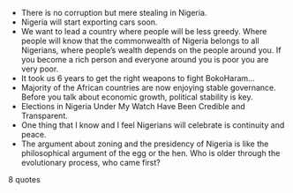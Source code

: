  - There is no corruption but mere stealing in Nigeria.
 - Nigeria will start exporting cars soon.
 - We want to lead a country where people will be less greedy. Where people will know that the commonwealth of Nigeria belongs to all Nigerians, where people’s wealth depends on the people around you. If you become a rich person and everyone around you is poor you are very poor.
 - It took us 6 years to get the right weapons to fight BokoHaram...
 - Majority of the African countries are now enjoying stable governance. Before you talk about economic growth, political stability is key.
 - Elections in Nigeria Under My Watch Have Been Credible and Transparent.
 - One thing that I know and I feel Nigerians will celebrate is continuity and peace.
 - The argument about zoning and the presidency of Nigeria is like the philosophical argument of the egg or the hen. Who is older through the evolutionary process, who came first?

8 quotes